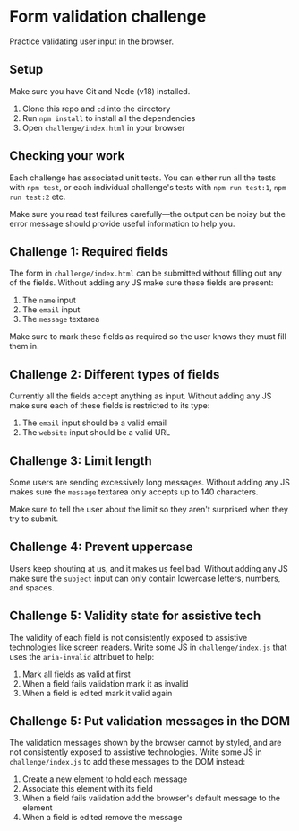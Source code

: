 # Form validation challenge

Practice validating user input in the browser.

## Setup

Make sure you have Git and Node (v18) installed.

1. Clone this repo and `cd` into the directory
1. Run `npm install` to install all the dependencies
1. Open `challenge/index.html` in your browser

## Checking your work

Each challenge has associated unit tests. You can either run all the tests with `npm test`, or each individual challenge's tests with `npm run test:1`, `npm run test:2` etc.

Make sure you read test failures carefully—the output can be noisy but the error message should provide useful information to help you.

## Challenge 1: Required fields

The form in `challenge/index.html` can be submitted without filling out any of the fields. Without adding any JS make sure these fields are present:

1. The `name` input
1. The `email` input
1. The `message` textarea

Make sure to mark these fields as required so the user knows they must fill them in.

## Challenge 2: Different types of fields

Currently all the fields accept anything as input. Without adding any JS make sure each of these fields is restricted to its type:

1. The `email` input should be a valid email
1. The `website` input should be a valid URL

## Challenge 3: Limit length

Some users are sending excessively long messages. Without adding any JS makes sure the `message` textarea only accepts up to 140 characters.

Make sure to tell the user about the limit so they aren't surprised when they try to submit.

## Challenge 4: Prevent uppercase

Users keep shouting at us, and it makes us feel bad. Without adding any JS make sure the `subject` input can only contain lowercase letters, numbers, and spaces.

## Challenge 5: Validity state for assistive tech

The validity of each field is not consistently exposed to assistive technologies like screen readers. Write some JS in `challenge/index.js` that uses the `aria-invalid` attribuet to help:

1. Mark all fields as valid at first
1. When a field fails validation mark it as invalid
1. When a field is edited mark it valid again

## Challenge 5: Put validation messages in the DOM

The validation messages shown by the browser cannot by styled, and are not consistently exposed to assistive technologies. Write some JS in `challenge/index.js` to add these messages to the DOM instead:

1. Create a new element to hold each message
1. Associate this element with its field
1. When a field fails validation add the browser's default message to the element
1. When a field is edited remove the message
